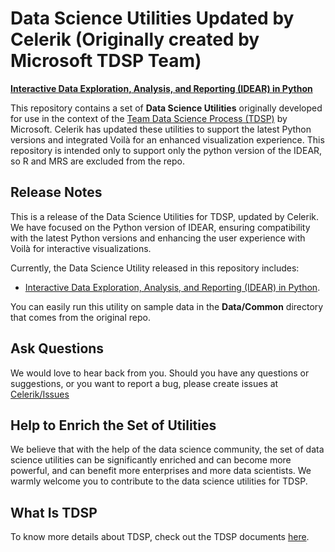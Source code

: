 # Data Science Utilities Updated by Celerik (Originally created by Microsoft TDSP Team)

[**Interactive Data Exploration, Analysis, and Reporting (IDEAR) in Python**](DataScienceUtilities/DataReport-Utils/Python)

This repository contains a set of **Data Science Utilities** originally developed for use in the context of the [Team Data Science Process (TDSP)](https://docs.microsoft.com/en-us/azure/machine-learning/team-data-science-process/overview) by Microsoft. Celerik has updated these utilities to support the latest Python versions and integrated Voilà for an enhanced visualization experience. This repository is intended only to support only the python version of the IDEAR, so R and MRS are excluded from the repo.

## Release Notes

This is a release of the Data Science Utilities for TDSP, updated by Celerik. We have focused on the Python version of IDEAR, ensuring compatibility with the latest Python versions and enhancing the user experience with Voilà for interactive visualizations.

Currently, the Data Science Utility released in this repository includes:

- [Interactive Data Exploration, Analysis, and Reporting (IDEAR) in Python](DataScienceUtilities/DataReport-Utils/Python).

You can easily run this utility on sample data in the **Data/Common** directory that comes from the original repo.

## Ask Questions

We would love to hear back from you. Should you have any questions or suggestions, or you want to report a bug, please create issues at [Celerik/Issues](https://github.com/celerik/Celerik-TDSP-Utilities/issues)

## Help to Enrich the Set of Utilities

We believe that with the help of the data science community, the set of data science utilities can be significantly enriched and can become more powerful, and can benefit more enterprises and more data scientists. We warmly welcome you to contribute to the data science utilities for TDSP.

## What Is TDSP

To know more details about TDSP, check out the TDSP documents [here](https://aka.ms/tdsp).

